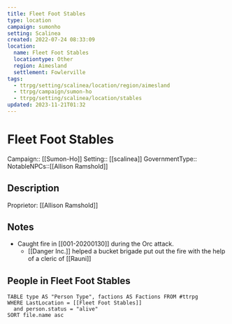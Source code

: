 ```yaml
---
title: Fleet Foot Stables
type: location
campaign: sumonho
setting: Scalinea
created: 2022-07-24 08:33:09
location:
  name: Fleet Foot Stables
  locationtype: Other
  region: Aimesland
  settlement: Fowlerville
tags:
  - ttrpg/setting/scalinea/location/region/aimesland
  - ttrpg/campaign/sumon-ho
  - ttrpg/setting/scalinea/location/stables
updated: 2023-11-21T01:32
---
```

# Fleet Foot Stables

Campaign:: [[Sumon-Ho]]
Setting:: [[scalinea]]
GovernmentType::
NotableNPCs::[[Allison Ramshold]]

## Description

Proprietor: [[Allison Ramshold]]

## Notes

- Caught fire in [[001-20200130]] during the Orc attack.
	- [[Danger Inc.]] helped a bucket brigade put out the fire with the help of a cleric of [[Rauni]]

## People in Fleet Foot Stables

```dataview
TABLE type AS "Person Type", factions AS Factions FROM #ttrpg 
WHERE LastLocation = [[Fleet Foot Stables]]
  and person.status = "alive"
SORT file.name asc
```
